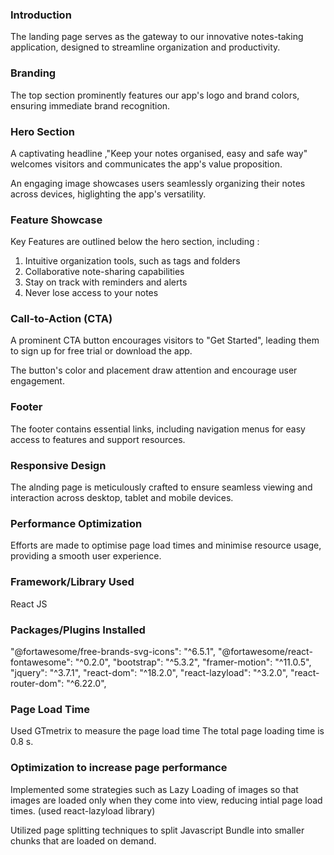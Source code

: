 ### Introduction

The landing page serves as the gateway to our innovative notes-taking application, designed to streamline organization and productivity.

### Branding

The top section prominently features our app's logo and brand colors, ensuring immediate brand recognition.

### Hero Section 

A captivating headline ,"Keep your notes organised, easy and safe way" welcomes visitors and communicates the app's value proposition.

An engaging image showcases users seamlessly organizing their notes across devices, higlighting the app's versatility.

### Feature Showcase

Key Features are outlined below the hero section, including :

1) Intuitive organization tools, such as tags and folders
2) Collaborative note-sharing capabilities
3) Stay on track with reminders and alerts
4) Never lose access to your notes

### Call-to-Action (CTA)

A prominent CTA button encourages visitors to "Get Started", leading them to sign up for free trial or download the app.

The button's color and placement draw attention and encourage user engagement.

### Footer

The footer contains essential links, including navigation menus for easy access to features and support resources.

### Responsive Design

The alnding page is meticulously crafted to ensure seamless viewing and interaction across desktop, tablet and mobile devices.

### Performance Optimization

Efforts are made to optimise page load times and minimise resource usage, providing a smooth user experience.

### Framework/Library Used

React JS

### Packages/Plugins Installed

"@fortawesome/free-brands-svg-icons": "^6.5.1",
"@fortawesome/react-fontawesome": "^0.2.0",
"bootstrap": "^5.3.2",
"framer-motion": "^11.0.5",
"jquery": "^3.7.1",
"react-dom": "^18.2.0",
"react-lazyload": "^3.2.0",
"react-router-dom": "^6.22.0",

### Page Load Time 

Used GTmetrix to measure the page load time
The total page loading time is 0.8 s.

### Optimization to increase page performance

Implemented some strategies such as Lazy Loading of images so that images are loaded only when they come into view, reducing intial page load times. (used react-lazyload library)

Utilized page splitting techniques to split Javascript Bundle into smaller chunks that are loaded on demand.








